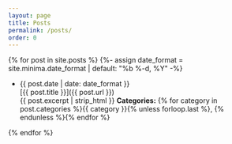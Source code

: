 ```yaml
---
layout: page
title: Posts
permalink: /posts/
order: 0
---
```


<!-- <ul class="post-list">
    {%- for post in site.posts -%}
    <li>
        {%- assign date_format = site.minima.date_format | default: "%b %-d, %Y" -%}
        <span class="post-meta">{{ post.date | date: date_format }}</span>
        <h3>
            <a class="post-link" href="{{ post.url | relative_url }}">
                {{ post.title | escape }}
            </a>
        </h3>
        {%- if site.show_excerpts -%}
        {{ post.excerpt }}
        {%- endif -%}
    </li>
    {%- endfor -%}
</ul> -->

{% for post in site.posts %}
{%- assign date_format = site.minima.date_format | default: "%b %-d, %Y" -%}

- <span class="post-meta">{{ post.date | date: date_format }}</span><br>[{{ post.title }}]({{ post.url }})<br>{{ post.excerpt | strip_html }}
  **Categories:** {% for category in post.categories %}{{ category }}{% unless forloop.last %}, {% endunless %}{% endfor %}

{% endfor %}
